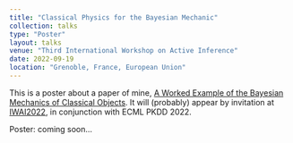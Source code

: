 ```yaml
---
title: "Classical Physics for the Bayesian Mechanic"
collection: talks
type: "Poster"
layout: talks
venue: "Third International Workshop on Active Inference"
date: 2022-09-19
location: "Grenoble, France, European Union"
---
```


This is a poster about a paper of mine, [A Worked Example of the Bayesian Mechanics of Classical Objects](https://arxiv.org/abs/2206.12996). It will (probably) appear by invitation at [IWAI2022](https://iwaiworkshop.github.io), in conjunction with ECML PKDD 2022.

Poster: coming soon...
